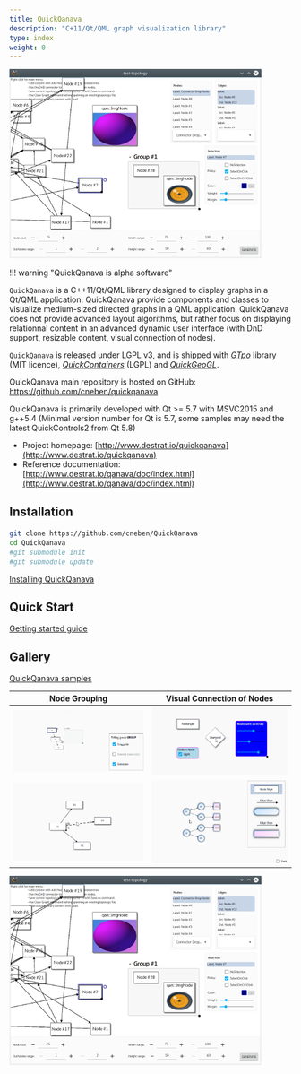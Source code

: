 ```yaml
---
title: QuickQanava
description: "C+11/Qt/QML graph visualization library"
type: index
weight: 0
---
```


![home](images/home.png)

!!! warning "QuickQanava is alpha software" 

`QuickQanava` is a C++11/Qt/QML library designed to display graphs in a Qt/QML application. QuickQanava provide components and classes to visualize medium-sized directed graphs in a QML application. QuickQanava does not provide advanced layout algorithms, but rather focus on displaying relationnal content in an advanced dynamic user interface (with DnD support, resizable content, visual connection of nodes).

`QuickQanava` is released under LGPL v3, and is shipped with *[GTpo](https://github.com/cneben/GTpo)* library (MIT licence), *[QuickContainers](https://github.com/cneben/QuickQanava/tree/master/QuickContainers)* (LGPL) and *[QuickGeoGL](https://github.com/cneben/QuickQanava/tree/master/QuickGeoGL)*.

QuickQanava main repository is hosted on GitHub: https://github.com/cneben/quickqanava

QuickQanava is primarily developed with Qt >= 5.7 with MSVC2015 and g++5.4 (Minimal version number for Qt is 5.7, some samples may need the latest QuickControls2 from Qt 5.8)

+ Project homepage: [http://www.destrat.io/quickqanava](http://www.destrat.io/quickqanava)
+ Reference documentation: [http://www.destrat.io/qanava/doc/index.html](http://www.destrat.io/qanava/doc/index.html)

## Installation

```sh
git clone https://github.com/cneben/QuickQanava
cd QuickQanava
#git submodule init
#git submodule update
```

[Installing QuickQanava](installation.md)

## Quick Start

[Getting started guide](gettingstarted.md)

## Gallery

[QuickQanava samples](samples.md)

| Node Grouping                | Visual Connection of Nodes         | 
| :---:                       | :---:             | 
| ![groups](images/sample-groups.gif) | ![connector](images/sample-nodes.gif) | 
| ![connector](images/sample-connector.gif) | ![styles](images/sample-styles.gif) | 

![styles](images/topology.png)



